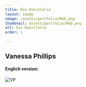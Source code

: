 ```yaml
---
title: Die Künstlerin
layout: image
image: /assets/portfolio/MeD.png
thumbnail: assets/portfolio/MeD.png
alt: Die Künstlerin
order: 1

---
```

## Vanessa Phillips



#### Englich version:



![VP](../assets/portfolio/MeE.png)
